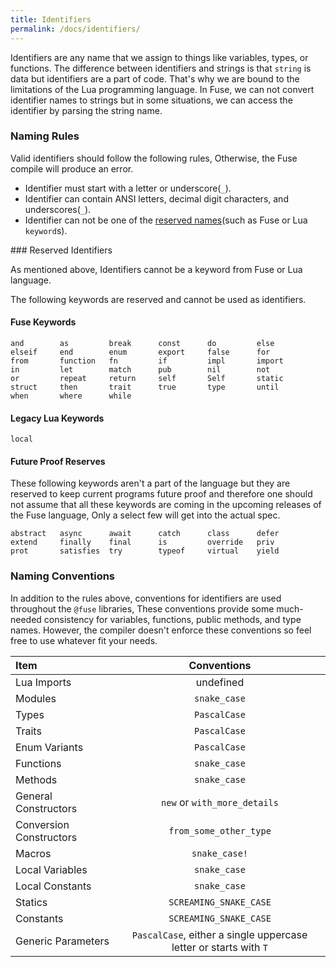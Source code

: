 ```yaml
---
title: Identifiers
permalink: /docs/identifiers/
---
```


Identifiers are any name that we assign to things like variables, types, or functions.
The difference between identifiers and strings is that `string` is data but identifiers are a part of code. That's why we are bound to the limitations of the Lua programming language. In Fuse, we can not convert identifier names to strings but in some situations, we can access the identifier by parsing the string name.

### Naming Rules

Valid identifiers should follow the following rules, Otherwise, the Fuse compile will produce an error.

  - Identifier must start with a letter or underscore(`_`).
  - Identifier can contain ANSI letters, decimal digit characters, and underscores(`_`).
  - Identifier can not be one of the [reserved names](#reserved_names)(such as Fuse or Lua `keyword`s).

<a name="reserved_names" />
### Reserved Identifiers

As mentioned above, Identifiers cannot be a keyword from Fuse or Lua language.

The following keywords are reserved and cannot be used as identifiers.

#### Fuse Keywords

```
and        as         break      const      do         else
elseif     end        enum       export     false      for
from       function   fn         if         impl       import
in         let        match      pub        nil        not
or         repeat     return     self       Self       static
struct     then       trait      true       type       until
when       where      while
```

#### Legacy Lua Keywords

```
local
```

#### Future Proof Reserves

These following keywords aren't a part of the language but they are reserved to keep current programs future proof and therefore one should not assume that all these keywords are coming in the upcoming releases of the Fuse language, Only a select few will get into the actual spec.

```
abstract   async      await      catch      class      defer
extend     finally    final      is         override   priv
prot       satisfies  try        typeof     virtual    yield
```

### Naming Conventions

In addition to the rules above, conventions for identifiers are used throughout the `@fuse` libraries, These conventions provide some much-needed consistency for variables, functions, public methods, and type names. However, the compiler doesn't enforce these conventions so feel free to use whatever fit your needs.

| Item | Conventions |
|:-----|:-----------:|
| Lua Imports | undefined |
| Modules | `snake_case` |
| Types | `PascalCase` |
| Traits | `PascalCase` |
| Enum Variants | `PascalCase` |
| Functions | `snake_case` |
| Methods | `snake_case` |
| General Constructors | `new` or `with_more_details` |
| Conversion Constructors | `from_some_other_type` |
| Macros | `snake_case!` |
| Local Variables | `snake_case` |
| Local Constants | `snake_case` |
| Statics | `SCREAMING_SNAKE_CASE` |
| Constants | `SCREAMING_SNAKE_CASE` |
| Generic Parameters | `PascalCase`, either a single uppercase letter or starts with `T` |
